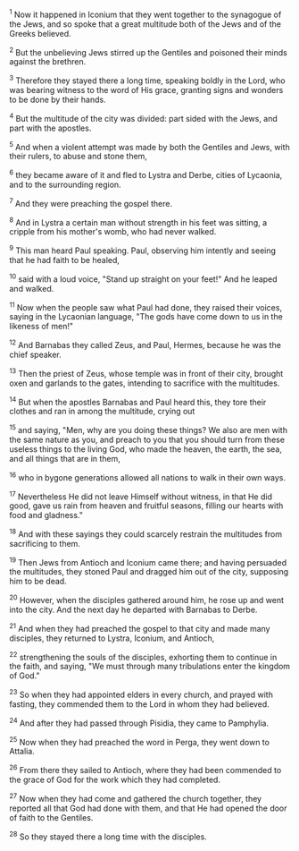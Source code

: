 <sup>1</sup> 
Now it happened in Iconium that they went together to the synagogue of the Jews, and so spoke that a great multitude both of the Jews and of the Greeks believed. 

<sup>2</sup> 
But the unbelieving Jews stirred up the Gentiles and poisoned their minds against the brethren. 

<sup>3</sup> 
Therefore they stayed there a long time, speaking boldly in the Lord, who was bearing witness to the word of His grace, granting signs and wonders to be done by their hands. 

<sup>4</sup> 
But the multitude of the city was divided: part sided with the Jews, and part with the apostles. 

<sup>5</sup> 
And when a violent attempt was made by both the Gentiles and Jews, with their rulers, to abuse and stone them, 

<sup>6</sup> 
they became aware of it and fled to Lystra and Derbe, cities of Lycaonia, and to the surrounding region. 

<sup>7</sup> 
And they were preaching the gospel there.

<sup>8</sup> 
And in Lystra a certain man without strength in his feet was sitting, a cripple from his mother's womb, who had never walked. 

<sup>9</sup> 
This man heard Paul speaking. Paul, observing him intently and seeing that he had faith to be healed, 

<sup>10</sup> 
said with a loud voice, "Stand up straight on your feet!" And he leaped and walked. 

<sup>11</sup> 
Now when the people saw what Paul had done, they raised their voices, saying in the Lycaonian language, "The gods have come down to us in the likeness of men!" 

<sup>12</sup> 
And Barnabas they called Zeus, and Paul, Hermes, because he was the chief speaker. 

<sup>13</sup> 
Then the priest of Zeus, whose temple was in front of their city, brought oxen and garlands to the gates, intending to sacrifice with the multitudes. 

<sup>14</sup> 
But when the apostles Barnabas and Paul heard this, they tore their clothes and ran in among the multitude, crying out 

<sup>15</sup> 
and saying, "Men, why are you doing these things? We also are men with the same nature as you, and preach to you that you should turn from these useless things to the living God, who made the heaven, the earth, the sea, and all things that are in them, 

<sup>16</sup> 
who in bygone generations allowed all nations to walk in their own ways. 

<sup>17</sup> 
Nevertheless He did not leave Himself without witness, in that He did good, gave us rain from heaven and fruitful seasons, filling our hearts with food and gladness." 

<sup>18</sup> 
And with these sayings they could scarcely restrain the multitudes from sacrificing to them.

<sup>19</sup> 
Then Jews from Antioch and Iconium came there; and having persuaded the multitudes, they stoned Paul and dragged him out of the city, supposing him to be dead. 

<sup>20</sup> 
However, when the disciples gathered around him, he rose up and went into the city. And the next day he departed with Barnabas to Derbe.

<sup>21</sup> 
And when they had preached the gospel to that city and made many disciples, they returned to Lystra, Iconium, and Antioch, 

<sup>22</sup> 
strengthening the souls of the disciples, exhorting them to continue in the faith, and saying, "We must through many tribulations enter the kingdom of God." 

<sup>23</sup> 
So when they had appointed elders in every church, and prayed with fasting, they commended them to the Lord in whom they had believed. 

<sup>24</sup> 
And after they had passed through Pisidia, they came to Pamphylia. 

<sup>25</sup> 
Now when they had preached the word in Perga, they went down to Attalia. 

<sup>26</sup> 
From there they sailed to Antioch, where they had been commended to the grace of God for the work which they had completed. 

<sup>27</sup> 
Now when they had come and gathered the church together, they reported all that God had done with them, and that He had opened the door of faith to the Gentiles. 

<sup>28</sup> 
So they stayed there a long time with the disciples.